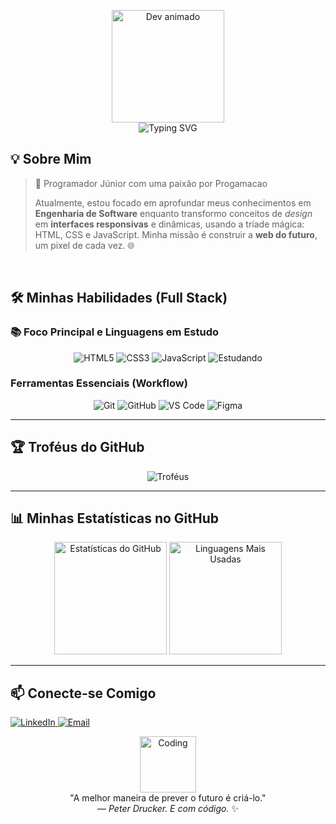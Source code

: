 <p align="center">
  <img src="https://media.giphy.com/media/qgQUggAC3Pfv687qPC/giphy.gif" width="180" alt="Dev animado"/>
  <br>
  <img src="https://readme-typing-svg.herokuapp.com?font=Fira+Code&size=25&pause=1000&color=F7DF1E&center=true&vCenter=true&width=500&lines=Olá%2C+eu+sou+Kauan!;Apaixonado+por+programação!" alt="Typing SVG" />
</p>


## 💡 Sobre Mim

> 🚀 Programador Júnior com uma paixão por Progamacao
>
> Atualmente, estou focado em aprofundar meus conhecimentos em **Engenharia de Software** enquanto transformo conceitos de *design* em **interfaces responsivas** e dinâmicas, usando a tríade mágica: HTML, CSS e JavaScript. Minha missão é construir a **web do futuro**, um pixel de cada vez. 🌐

<br>

## 🛠️ Minhas Habilidades (Full Stack)

### 📚 Foco Principal e Linguagens em Estudo

<p align="center">
  <img src="https://img.shields.io/badge/HTML5-E34F26?style=for-the-badge&logo=html5&logoColor=white" alt="HTML5"/>
  <img src="https://img.shields.io/badge/CSS3-1572B6?style=for-the-badge&logo=css3&logoColor=white" alt="CSS3"/>
  <img src="https://img.shields.io/badge/JavaScript-F7DF1E?style=for-the-badge&logo=javascript&logoColor=black" alt="JavaScript"/>
  <img src="https://img.shields.io/badge/Estudando-Progresso-blue?style=for-the-badge&logo=progress&logoColor=white" alt="Estudando"/>
</p>

### Ferramentas Essenciais (Workflow)

<p align="center">
  <img src="https://img.shields.io/badge/Git-F05032?style=for-the-badge&logo=git&logoColor=white" alt="Git"/>
  <img src="https://img.shields.io/badge/GitHub-100000?style=for-the-badge&logo=github&logoColor=white" alt="GitHub"/>
  <img src="https://img.shields.io/badge/VS%20Code-007ACC?style=for-the-badge&logo=visual-studio-code&logoColor=white" alt="VS Code"/>
  <img src="https://img.shields.io/badge/Figma-F24E1E?style=for-the-badge&logo=figma&logoColor=white" alt="Figma"/>
</p>

---

## 🏆 Troféus do GitHub

<p align="center">
  <img src="https://github-profile-trophy.vercel.app/?username=ks7m&theme=dracula&margin-w=10" alt="Troféus"/>
</p>

---

## 📊 Minhas Estatísticas no GitHub

<p align="center">
  <img height="180px" src="https://github-readme-stats.vercel.app/api?username=ks7m&show_icons=true&theme=dracula&include_all_commits=true&count_private=true" alt="Estatísticas do GitHub"/>
  <img height="180px" src="https://github-readme-stats.vercel.app/api/top-langs/?username=ks7m&layout=compact&langs_count=6&theme=dracula" alt="Linguagens Mais Usadas"/>
</p>

---

## 📫 Conecte-se Comigo

<a href="https://www.linkedin.com/in/kauan-araujoo" target="_blank">
  <img src="https://img.shields.io/badge/-LinkedIn-%230077B5?style=for-the-badge&logo=linkedin&logoColor=white" alt="LinkedIn"/>
</a>
<a href="mailto:kauazinhoeu62@gmail.com" target="_blank">
  <img src="https://img.shields.io/badge/-Email-D14836?style=for-the-badge&logo=gmail&logoColor=white" alt="Email"/>
</a>

<br>

<p align="center">
  <img src="https://media.giphy.com/media/3o7aD2saalBwwftBIY/giphy.gif" width="90" alt="Coding"/>
  <br>
  "A melhor maneira de prever o futuro é criá-lo."
  <br>
  <i>— Peter Drucker. E com código.</i> ✨
</p>